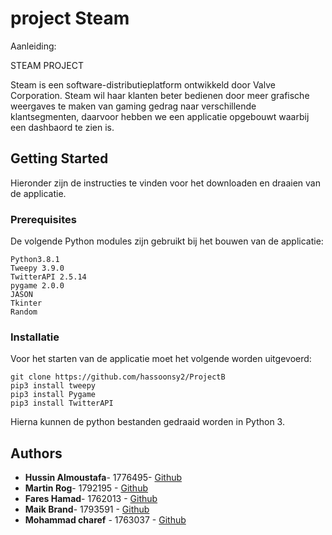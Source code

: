 # project Steam

Aanleiding:

STEAM PROJECT 

Steam is een software-distributieplatform ontwikkeld door Valve Corporation.
Steam wil haar klanten beter bedienen door meer grafische weergaves te maken van gaming gedrag naar verschillende klantsegmenten,
daarvoor hebben we een applicatie opgebouwt waarbij een dashbaord te zien is.

## Getting Started

Hieronder zijn de instructies te vinden voor het downloaden en draaien van de applicatie. 

### Prerequisites

De volgende Python modules zijn gebruikt bij het bouwen van de applicatie:

```
Python3.8.1
Tweepy 3.9.0 
TwitterAPI 2.5.14 
pygame 2.0.0
JASON
Tkinter
Random

```
### Installatie

Voor het starten van de applicatie moet het volgende worden uitgevoerd:

```
git clone https://github.com/hassoonsy2/ProjectB 
pip3 install tweepy
pip3 install Pygame
pip3 install TwitterAPI 
``` 
Hierna kunnen de python bestanden gedraaid worden in Python 3. 

## Authors

* **Hussin Almoustafa**- 1776495- [Github](https://github.com/hassoonsy2)
* **Martin Rog**- 1792195  - [Github](https://github.com/martinrog)
* **Fares Hamad**- 1762013 - [Github](https://github.com/Fareshamad)
* **Maik Brand**- 1793591  - [Github](https://github.com/maikbrand1)
* **Mohammad charef** - 1763037 - [Github](https://github.com/MohamedCharefHU)

